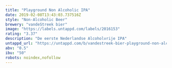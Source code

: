 ```yaml
---
title: "Playground Non Alcoholic IPA"
date: 2019-02-08T13:43:03.737516Z
style: "Non-Alcoholic Beer"
brewery: "vandeStreek bier"
image: "https://labels.untappd.com/labels/2016153"
rating: "3.37"
description: "De eerste Nederlandse Alcoholvrije IPA"
untappd_url: "https://untappd.com/b/vandestreek-bier-playground-non-alcoholic-ipa/2016153"
abv: "0.5"
ibu: "50"
robots: noindex,nofollow
---
```

